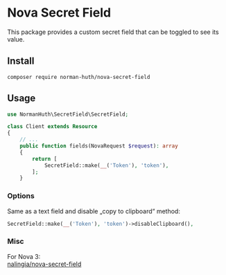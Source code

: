 # Nova Secret Field

This package provides a custom secret field that can be toggled to see its value.

## Install
````composer require norman-huth/nova-secret-field````

## Usage
```php
use NormanHuth\SecretField\SecretField;

class Client extends Resource
{
    // ...
    public function fields(NovaRequest $request): array
    {
        return [
            SecretField::make(__('Token'), 'token'),
        ];
    }
```

### Options
Same as a text field and disable „copy to clipboard“ method:
```php
SecretField::make(__('Token'), 'token')->disableClipboard(),
```

### Misc
For Nova 3:  
[nalingia/nova-secret-field](https://github.com/nalingia/nova-secret-field)
